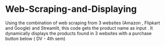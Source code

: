 # Web-Scraping-and-Displaying
Using the combination of web scraping from 3 websites (Amazon , Flipkart and Google) and Streamlit, this code gets the product name as input . It dynamically displays the products found in 3 websites with a purchase button below ( DV - 4th sem)
